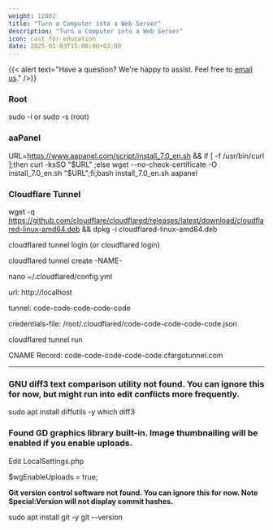 ```yaml
---
weight: 12002
title: "Turn a Computer into a Web Server"
description: "Turn a Computer into a Web Server"
icon: cast_for_education
date: 2025-01-03T15:00:00+03:00
---
```


{{< alert text="Have a question? We're happy to assist. Feel free to [email us](mailto:support@highereduspot.com)." />}}

### Root

sudo -i or sudo -s (root)

### aaPanel
URL=https://www.aapanel.com/script/install_7.0_en.sh && if [ -f /usr/bin/curl ];then curl -ksSO "$URL" ;else wget --no-check-certificate -O install_7.0_en.sh "$URL";fi;bash install_7.0_en.sh aapanel

### Cloudflare Tunnel
wget -q https://github.com/cloudflare/cloudflared/releases/latest/download/cloudflared-linux-amd64.deb && dpkg -i cloudflared-linux-amd64.deb

cloudflared tunnel login (or cloudflared login)

cloudflared tunnel create -NAME-

nano ~/.cloudflared/config.yml

url: http://localhost

tunnel: code-code-code-code-code

credentials-file: /root/.cloudflared/code-code-code-code-code.json

cloudflared tunnel run

CNAME Record: code-code-code-code-code.cfargotunnel.com

---

### GNU diff3 text comparison utility not found. You can ignore this for now, but might run into edit conflicts more frequently.

sudo apt install diffutils -y
which diff3

### Found GD graphics library built-in. Image thumbnailing will be enabled if you enable uploads.

Edit LocalSettings.php

$wgEnableUploads = true;

**Git version control software not found. You can ignore this for now. Note Special:Version will not display commit hashes.**

sudo apt install git -y
git --version